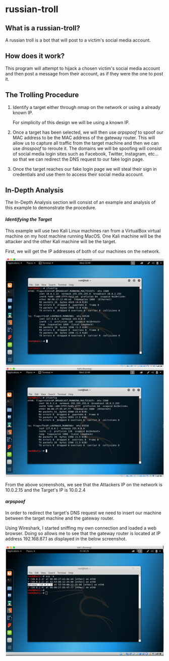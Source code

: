 # russian-troll
## What is a russian-troll?
A russian troll is a bot that will post to a victim's social media account.
## How does it work?
This program will attempt to hijack a chosen victim's social media account and then post a message from their account, as if they were the one to post it. 

## The Trolling Procedure
1. Identify a target either through nmap on the network or using a already known IP.
    
   For simplicity of this design we will be using a known IP. 
   
2. Once a target has been selected, we will then use _arpspoof_ to spoof our MAC address to be the MAC address of the gateway router. This will allow us to capture all traffic from the target machine and then we can use _dnsspoof_ to reroute it. The domains we will be spoofing will consist of social media login sites such as Facebook, Twitter, Instagram, etc... so that we can redirect the DNS request to our fake login page.

3. Once the target reaches our fake login page we will steal their sign in credentials and use them to access their social media account. 

## In-Depth Analysis
The In-Depth Analysis section will consist of an example and analysis of this example to demonstrate the procedure.
#### _Identifying the Target_
This example will use two Kali Linux machines ran from a VirtualBox virtual machine on my host machine running MacOS. One Kali machine will be the attacker and the other Kali machine will be the target.

First, we will get the IP addresses of both of our machines on the network. 
<p align="center">
<img src="img/ip_2.png?raw=true" width="500">
<img src="img/ip_1.png?raw=true" width="500">
</p>
From the above screenshots, we see that the Attackers IP on the network is 10.0.2.15
and the Target's IP is 10.0.2.4

#### _arpspoof_
In order to redirect the target's DNS request we need to insert our machine between the target machine and the gateway router. 

Using Wireshark, I started sniffing my own connection and loaded a web browser. Doing so allows me to see that the gateway router is located at IP address 192.168.87.1 as displayed in the below screenshot.

<p align="center">
<img src="img/gateway.png?raw=true" width="500">
</p>
